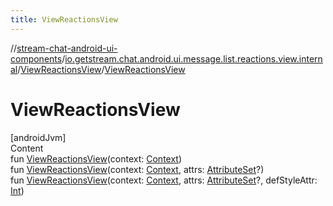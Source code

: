 ```yaml
---
title: ViewReactionsView
---
```

//[stream-chat-android-ui-components](../../../index.md)/[io.getstream.chat.android.ui.message.list.reactions.view.internal](../index.md)/[ViewReactionsView](index.md)/[ViewReactionsView](ViewReactionsView.md)



# ViewReactionsView  
[androidJvm]  
Content  
fun [ViewReactionsView](ViewReactionsView.md)(context: [Context](https://developer.android.com/reference/kotlin/android/content/Context.html))  
fun [ViewReactionsView](ViewReactionsView.md)(context: [Context](https://developer.android.com/reference/kotlin/android/content/Context.html), attrs: [AttributeSet](https://developer.android.com/reference/kotlin/android/util/AttributeSet.html)?)  
fun [ViewReactionsView](ViewReactionsView.md)(context: [Context](https://developer.android.com/reference/kotlin/android/content/Context.html), attrs: [AttributeSet](https://developer.android.com/reference/kotlin/android/util/AttributeSet.html)?, defStyleAttr: [Int](https://kotlinlang.org/api/latest/jvm/stdlib/kotlin/-int/index.html))  



